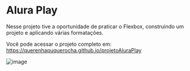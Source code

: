 # Alura Play

Nesse projeto tive a oportunidade de praticar o Flexbox, construindo um projeto e aplicando várias formatações. 

Você pode acessar o projeto completo em: https://querenhapuquerocha.github.io/projetoAluraPlay


![image](https://user-images.githubusercontent.com/95857175/206423091-828ad017-ff18-4eb2-99ec-a92536039fd9.png#vitrinedev)

 
